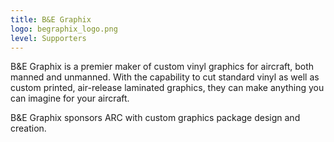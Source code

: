 ```yaml
---
title: B&E Graphix
logo: begraphix_logo.png
level: Supporters
---
```


B&amp;E Graphix is a premier maker of custom vinyl graphics for aircraft, both
manned and unmanned. With the capability to cut standard vinyl as well as
custom printed, air-release laminated graphics, they can make anything you can
imagine for your aircraft.

B&amp;E Graphix sponsors ARC with custom graphics package design and creation.
